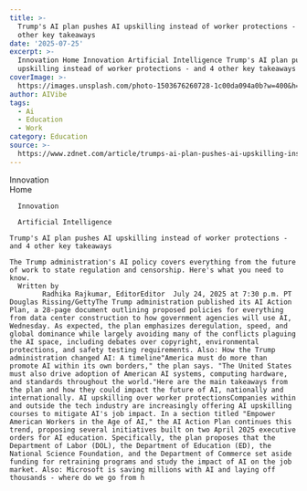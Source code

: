 ```yaml
---
title: >-
  Trump's AI plan pushes AI upskilling instead of worker protections - and 4
  other key takeaways
date: '2025-07-25'
excerpt: >-
  Innovation Home Innovation Artificial Intelligence Trump's AI plan pushes AI
  upskilling instead of worker protections - and 4 other key takeaways The...
coverImage: >-
  https://images.unsplash.com/photo-1503676260728-1c00da094a0b?w=400&h=200&fit=crop&auto=format
author: AIVibe
tags:
  - Ai
  - Education
  - Work
category: Education
source: >-
  https://www.zdnet.com/article/trumps-ai-plan-pushes-ai-upskilling-instead-of-worker-protections-and-4-other-key-takeaways/
---
```

Innovation      
      Home
    
      Innovation
    
      Artificial Intelligence
       
    Trump's AI plan pushes AI upskilling instead of worker protections - and 4 other key takeaways
     
    The Trump administration's AI policy covers everything from the future of work to state regulation and censorship. Here's what you need to know.
      Written by 
            Radhika Rajkumar, EditorEditor  July 24, 2025 at 7:30 p.m. PT                            Douglas Rissing/GettyThe Trump administration published its AI Action Plan, a 28-page document outlining proposed policies for everything from data center construction to how government agencies will use AI, Wednesday. As expected, the plan emphasizes deregulation, speed, and global dominance while largely avoiding many of the conflicts plaguing the AI space, including debates over copyright, environmental protections, and safety testing requirements. Also: How the Trump administration changed AI: A timeline"America must do more than promote AI within its own borders," the plan says. "The United States must also drive adoption of American AI systems, computing hardware, and standards throughout the world."Here are the main takeaways from the plan and how they could impact the future of AI, nationally and internationally. AI upskilling over worker protectionsCompanies within and outside the tech industry are increasingly offering AI upskilling courses to mitigate AI's job impact. In a section titled "Empower American Workers in the Age of AI," the AI Action Plan continues this trend, proposing several initiatives built on two April 2025 executive orders for AI education. Specifically, the plan proposes that the Department of Labor (DOL), the Department of Education (ED), the National Science Foundation, and the Department of Commerce set aside funding for retraining programs and study the impact of AI on the job market. Also: Microsoft is saving millions with AI and laying off thousands - where do we go from h
